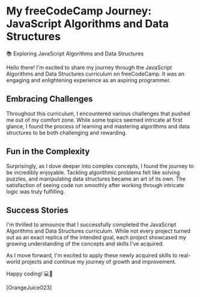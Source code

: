 # My freeCodeCamp Journey: JavaScript Algorithms and Data Structures

📚 Exploring JavaScript Algorithms and Data Structures

Hello there! I'm excited to share my journey through the JavaScript Algorithms and Data Structures curriculum on freeCodeCamp. It was an engaging and enlightening experience as an aspiring programmer.

## Embracing Challenges

Throughout this curriculum, I encountered various challenges that pushed me out of my comfort zone. While some topics seemed intricate at first glance, I found the process of learning and mastering algorithms and data structures to be both challenging and rewarding.

## Fun in the Complexity

Surprisingly, as I dove deeper into complex concepts, I found the journey to be incredibly enjoyable. Tackling algorithmic problems felt like solving puzzles, and manipulating data structures became an art of its own. The satisfaction of seeing code run smoothly after working through intricate logic was truly fulfilling.

## Success Stories

I'm thrilled to announce that I successfully completed the JavaScript Algorithms and Data Structures curriculum. While not every project turned out as an exact replica of the intended goal, each project showcased my growing understanding of the concepts and skills I've acquired.

As I move forward, I'm excited to apply these newly acquired skills to real-world projects and continue my journey of growth and improvement.

Happy coding! 💻🚀

\[OrangeJuice023\]
